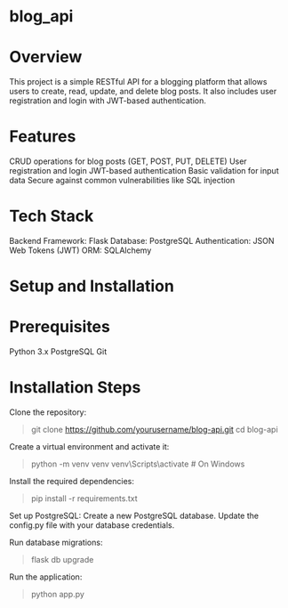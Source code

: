 # blog_api
# Overview
This project is a simple RESTful API for a blogging platform that allows users to create, read, update, and delete blog posts. It also includes user registration and login with JWT-based authentication.

# Features
CRUD operations for blog posts (GET, POST, PUT, DELETE)
User registration and login
JWT-based authentication
Basic validation for input data
Secure against common vulnerabilities like SQL injection
# Tech Stack
Backend Framework: Flask
Database: PostgreSQL
Authentication: JSON Web Tokens (JWT)
ORM: SQLAlchemy
# Setup and Installation
# Prerequisites
Python 3.x
PostgreSQL
Git

# Installation Steps
Clone the repository:
> git clone https://github.com/yourusername/blog-api.git
> cd blog-api

Create a virtual environment and activate it:
> python -m venv venv
> venv\Scripts\activate  # On Windows

Install the required dependencies:
 > pip install -r requirements.txt

Set up PostgreSQL:
Create a new PostgreSQL database.
Update the config.py file with your database credentials.

Run database migrations:
> flask db upgrade

Run the application:
> python app.py


